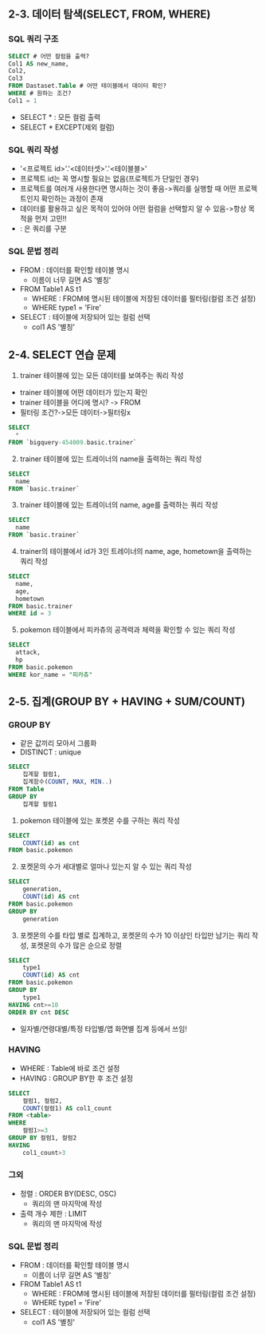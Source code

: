 ## 2-3. 데이터 탐색(SELECT, FROM, WHERE)
### SQL 쿼리 구조
```sql
SELECT # 어떤 컬럼을 출력?
Col1 AS new_name,
Col2,
Col3
FROM Dastaset.Table # 어떤 테이블에서 데이터 확인?
WHERE # 원하는 조건?
Col1 = 1
```
- SELECT * : 모든 컬럼 출력
- SELECT * EXCEPT(제외 컬럼)

### SQL 쿼리 작성
- '<프로젝트 id>'.'<데이터셋>'.'<테이블블>'
- 프로젝트 id는 꼭 명시할 필요는 없음(프로젝트가 단일인 경우)
- 프로젝트를 여러개 사용한다면 명시하는 것이 좋음->쿼리를 실행할 때 어떤 프로젝트인지 확인하는 과정이 존재
- 데이터를 활용하고 싶은 목적이 있어야 어떤 컬럼을 선택할지 알 수 있음->항상 목적을 먼저 고민!!
- : 은 쿼리를 구분

### SQL 문법 정리
- FROM : 데이터를 확인할 테이블 명시
    - 이름이 너무 길면 AS '별칭'
- FROM Table1 AS t1
    - WHERE : FROM에 명시된 테이블에 저장된 데이터를 필터링(컬럼 조건 설정)
    - WHERE type1 = 'Fire'
- SELECT : 테이블에 저장되어 있는 컬럼 선택
    - col1 AS '별칭'



## 2-4. SELECT 연습 문제
1. trainer 테이블에 있는 모든 데이터를 보여주는 쿼리 작성
- trainer 테이블에 어떤 데이터가 있는지 확인
- trainer 테이블을 어디에 명시? -> FROM
- 필터링 조건?->모든 데이터->필터링x
```sql
SELECT 
  * 
FROM `bigquery-454009.basic.trainer` 
```
2. trainer 테이블에 있는 트레이너의 name을 출력하는 쿼리 작성
```sql
SELECT
  name
FROM `basic.trainer`
```
3. trainer 테이블에 있는 트레이너의 name, age를 출력하는 쿼리 작성
```sql
SELECT
  name
FROM `basic.trainer`
```
4. trainer의 테이블에서 id가 3인 트레이너의 name, age, hometown을 출력하는 쿼리 작성
```sql
SELECT
  name,
  age,
  hometown
FROM basic.trainer
WHERE id = 3
```
5. pokemon 테이블에서 피카츄의 공격력과 체력을 확인할 수 있는 쿼리 작성
```sql
SELECT
  attack,
  hp
FROM basic.pokemon
WHERE kor_name = "피카츄"
```



## 2-5. 집계(GROUP BY + HAVING + SUM/COUNT)
### GROUP BY
- 같은 값끼리 모아서 그룹화
- DISTINCT : unique
```sql
SELECT
    집계할 컬럼1,
    집계함수(COUNT, MAX, MIN..)
FROM Table
GROUP BY
    집계할 컬럼1
```
1. pokemon 테이블에 있는 포켓몬 수를 구하는 쿼리 작성
```sql
SELECT
    COUNT(id) as cnt
FROM basic.pokemon
```
2. 포켓몬의 수가 세대별로 얼마나 있는지 알 수 있는 쿼리 작성
```sql
SELECT
    generation,
    COUNT(id) AS cnt
FROM basic.pokemon
GROUP BY
    generation
```
3. 포켓몬의 수를 타입 별로 집계하고, 포켓몬의 수가 10 이상인 타입만 남기는 쿼리 작성, 포켓몬의 수가 많은 순으로 정렬
```sql
SELECT
    type1
    COUNT(id) AS cnt
FROM basic.pokemon
GROUP BY
    type1
HAVING cnt>=10
ORDER BY cnt DESC
```
- 일자별/연령대별/특정 타입별/앱 화면별 집계 등에서 쓰임!

### HAVING
- WHERE : Table에 바로 조건 설정
- HAVING : GROUP BY한 후 조건 설정
```sql
SELECT
    컬럼1, 컬럼2,
    COUNT(컬럼1) AS col1_count
FROM <table>
WHERE
    컬럼1>=3
GROUP BY 컬럼1, 컬럼2
HAVING
    col1_count>3
```

### 그외
- 정렬 : ORDER BY(DESC, OSC)
    - 쿼리의 맨 마지막에 작성
- 출력 개수 제한 : LIMIT
    - 쿼리의 맨 마지막에 작성

### SQL 문법 정리
- FROM : 데이터를 확인할 테이블 명시
    - 이름이 너무 길면 AS '별칭'
- FROM Table1 AS t1
    - WHERE : FROM에 명시된 테이블에 저장된 데이터를 필터링(컬럼 조건 설정)
    - WHERE type1 = 'Fire'
- SELECT : 테이블에 저장되어 있는 컬럼 선택
    - col1 AS '별칭'
